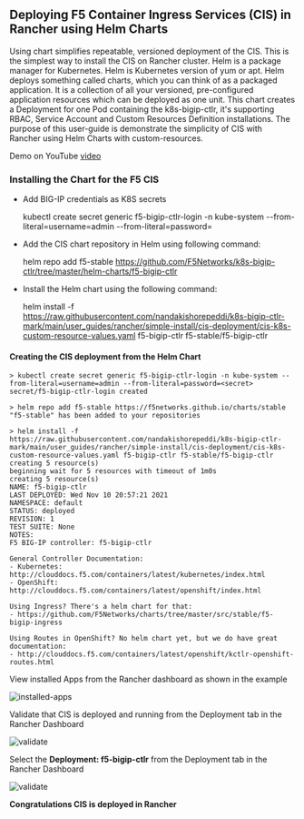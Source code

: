 ## Deploying F5 Container Ingress Services (CIS) in Rancher using Helm Charts

Using chart simplifies repeatable, versioned deployment of the CIS. This is the simplest way to install the CIS on Rancher cluster. Helm is a package manager for Kubernetes. Helm is Kubernetes version of yum or apt. Helm deploys something called charts, which you can think of as a packaged application. It is a collection of all your versioned, pre-configured application resources which can be deployed as one unit. This chart creates a Deployment for one Pod containing the k8s-bigip-ctlr, it's supporting RBAC, Service Account and Custom Resources Definition installations. The purpose of this user-guide is demonstrate the simplicity of CIS with Rancher using Helm Charts with custom-resources.

Demo on YouTube [video](https://youtu.be/51zatEVLBEM)

### Installing the Chart for the F5 CIS

* Add BIG-IP credentials as K8S secrets

    kubectl create secret generic f5-bigip-ctlr-login -n kube-system --from-literal=username=admin --from-literal=password=<secret>

* Add the CIS chart repository in Helm using following command:

    helm repo add f5-stable https://github.com/F5Networks/k8s-bigip-ctlr/tree/master/helm-charts/f5-bigip-ctlr

* Install the Helm chart using the following command:

    helm install -f https://raw.githubusercontent.com/nandakishorepeddi/k8s-bigip-ctlr-mark/main/user_guides/rancher/simple-install/cis-deployment/cis-k8s-custom-resource-values.yaml f5-bigip-ctlr f5-stable/f5-bigip-ctlr

#### Creating the CIS deployment from the Helm Chart

```
> kubectl create secret generic f5-bigip-ctlr-login -n kube-system --from-literal=username=admin --from-literal=password=<secret>
secret/f5-bigip-ctlr-login created

> helm repo add f5-stable https://f5networks.github.io/charts/stable
"f5-stable" has been added to your repositories

> helm install -f https://raw.githubusercontent.com/nandakishorepeddi/k8s-bigip-ctlr-mark/main/user_guides/rancher/simple-install/cis-deployment/cis-k8s-custom-resource-values.yaml f5-bigip-ctlr f5-stable/f5-bigip-ctlr
creating 5 resource(s)
beginning wait for 5 resources with timeout of 1m0s
creating 5 resource(s)
NAME: f5-bigip-ctlr
LAST DEPLOYED: Wed Nov 10 20:57:21 2021
NAMESPACE: default
STATUS: deployed
REVISION: 1
TEST SUITE: None
NOTES:
F5 BIG-IP controller: f5-bigip-ctlr

General Controller Documentation:
- Kubernetes: http://clouddocs.f5.com/containers/latest/kubernetes/index.html
- OpenShift: http://clouddocs.f5.com/containers/latest/openshift/index.html

Using Ingress? There's a helm chart for that:
- https://github.com/F5Networks/charts/tree/master/src/stable/f5-bigip-ingress

Using Routes in OpenShift? No helm chart yet, but we do have great documentation:
- http://clouddocs.f5.com/containers/latest/openshift/kctlr-openshift-routes.html
```

View installed Apps from the Rancher dashboard as shown in the example

![installed-apps](https://github.com/nandakishorepeddi/k8s-bigip-ctlr-mark/blob/main/user_guides/rancher/simple-install/diagrams/2021-11-10_13-10-48.png)

Validate that CIS is deployed and running from the Deployment tab in the Rancher Dashboard

![validate](https://github.com/nandakishorepeddi/k8s-bigip-ctlr-mark/blob/main/user_guides/rancher/simple-install/diagrams/2021-11-10_13-19-00.png)

Select the **Deployment: f5-bigip-ctlr** from the Deployment tab in the Rancher Dashboard

![validate](https://github.com/nandakishorepeddi/k8s-bigip-ctlr-mark/blob/main/user_guides/rancher/simple-install/diagrams/2021-11-10_13-22-43.png)

**Congratulations CIS is deployed in Rancher**